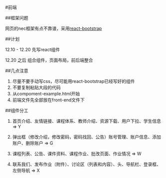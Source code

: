 #前端

##框架问题

网页的nec框架有点不靠谱，采用[react-bootstrap](http://react-bootstrap.github.io/)

##计划

12.10 - 12.20 先写react组件

12.20 之后 组合组件，页面布局，前后端整合


##几点注意

1. 尽量不要手动写css，尽可能用react-bootstrap已经写好的组件
2. 不要复制粘贴大段的代码
3. 从compoment-example.html开始
4. 前端文件先全部放在front-end文件下

##组件分工

1. 首页介绍、友情链接、课程体系、教师介绍、资源下载、用户下拉、学生信息 => Y

2. 弹出框（修改介绍，修改密码，密码找回、公告）账号管理、账户信息、添加账户、删除账户 => G

3. 课程列表、公告、课件资料、课程作业、批改页面、作业情况 => W

4. 联系我们、发布作业（附件）、讨论区（列表和内容）、头、导航栏、登录框、左侧导航  => X



